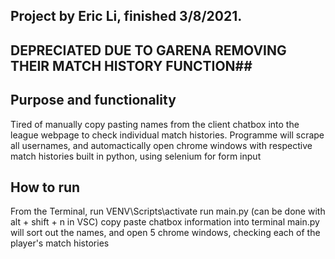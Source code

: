 ## Project by Eric Li, finished 3/8/2021. ##
## DEPRECIATED DUE TO GARENA REMOVING THEIR MATCH HISTORY FUNCTION##

## Purpose and functionality ##
Tired of manually copy pasting names from the client chatbox into the league webpage to check individual match histories. 
Programme will scrape all usernames, and automactically open chrome windows with respective match histories 
built in python, using selenium for form input

## How to run ##
From the Terminal, run VENV\Scripts\activate 
run main.py (can be done with alt + shift + n in VSC) 
copy paste chatbox information into terminal 
main.py will sort out the names, and open 5 chrome windows, checking each of the player's match histories

